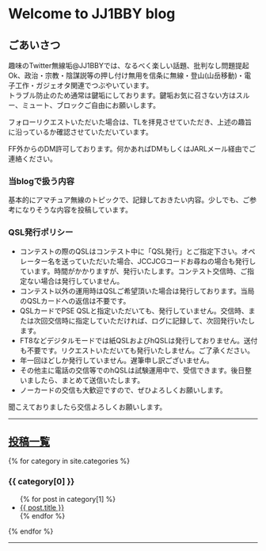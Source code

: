 # Welcome to JJ1BBY blog

## ごあいさつ
趣味のTwitter無線垢@JJ1BBYでは、なるべく楽しい話題、批判なし問題提起Ok、政治・宗教・陰謀説等の押し付け無用を信条に無線・登山(山岳移動)・電子工作・ガジェオタ関連でつぶやいています。   
トラブル防止のため通常は鍵垢にしております。鍵垢お気に召さない方はスルー、ミュート、ブロックご自由にお願いします。 

フォローリクエストいただいた場合は、TLを拝見させていただき、上述の趣旨に沿っているか確認させていただいています。  

FF外からのDM許可しております。何かあればDMもしくはJARLメール経由でご連絡ください。  

### 当blogで扱う内容  
基本的にアマチュア無線のトピックで、記録しておきたい内容。少しでも、ご参考になりそうな内容を投稿しています。  

### QSL発行ポリシー
- コンテストの際のQSLはコンテスト中に「QSL発行」とご指定下さい。オペレーター名を送っていただいた場合、JCCJCGコードお尋ねの場合も発行しています。時間がかかりますが、発行いたします。コンテスト交信時、ご指定ない場合は発行していません。
- コンテスト以外の運用時はQSLご希望頂いた場合は発行しております。当局のQSLカードへの返信は不要です。
- QSLカードでPSE QSLと指定いただいても、発行していません。交信時、または次回交信時に指定していただければ、ログに記録して、次回発行いたします。
- FT8などデジタルモードでは紙QSLおよびhQSLは発行しておりません。送付も不要です。リクエストいただいても発行いたしません。ご了承ください。
- 年一回ほどしか発行していません。遅筆申し訳ございません。
- その他主に電話の交信等でのhQSLは試験運用中で、受信できます。後日整いましたら、まとめて送信いたします。
- ノーカードの交信も大歓迎ですので、ぜひよろしくお願いします。  
  
聞こえておりましたら交信よろしくお願いします。  


----
## [投稿一覧](/allposts.md/)

{% for category in site.categories %}
  <h3>{{ category[0] }}</h3>
  <ul>
    {% for post in category[1] %}
      <li><a href="{{ post.url }}">{{ post.title }}</a></li>
    {% endfor %}
  </ul>
{% endfor %}


----  
  
<script src="https://utteranc.es/client.js"
        repo="JJ1BBY/JJ1BBY.github.io"
        issue-term="pathname"
        theme="github-light"
        crossorigin="anonymous"
        async>
</script>

